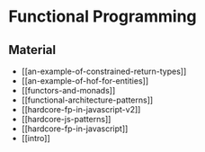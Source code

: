 # Functional Programming

## Material

- [[an-example-of-constrained-return-types]]
- [[an-example-of-hof-for-entities]]
- [[functors-and-monads]]
- [[functional-architecture-patterns]]
- [[hardcore-fp-in-javascript-v2]]
- [[hardcore-js-patterns]]
- [[hardcore-fp-in-javascript]]
- [[intro]]

